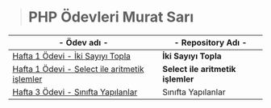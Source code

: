 > # PHP Ödevleri **Murat Sarı**  

| - **Ödev adı** - | - **Repository Adı** - |
|--|--|
|[Hafta 1 Ödevi - İki Sayıyı Topla](./Odev_1)|**İki Sayıyı Topla**|
|[Hafta 1 Ödevi - Select ile aritmetik işlemler](./Odev_2)|**Select ile aritmetik işlemler**|
|[Hafta 3 Ödevi - Sınıfta Yapılanlar](./Sinifta-Yapilanlar)|Sınıfta Yapılanlar|
